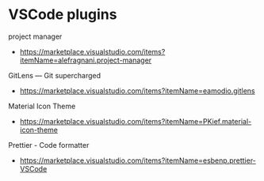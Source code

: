 # VSCode  plugins

project manager
- https://marketplace.visualstudio.com/items?itemName=alefragnani.project-manager

GitLens — Git supercharged
- https://marketplace.visualstudio.com/items?itemName=eamodio.gitlens

Material Icon Theme
- https://marketplace.visualstudio.com/items?itemName=PKief.material-icon-theme

Prettier - Code formatter
- https://marketplace.visualstudio.com/items?itemName=esbenp.prettier-VSCode